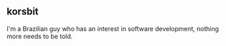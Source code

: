 <h2 align="left">korsbit</h2>

<div align="left">
<p>I'm a Brazilian guy who has an interest in software development, nothing more needs to be told.</p>
</div>



